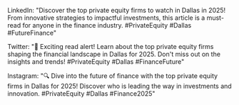LinkedIn: "Discover the top private equity firms to watch in Dallas in 2025! From innovative strategies to impactful investments, this article is a must-read for anyone in the finance industry. #PrivateEquity #Dallas #FutureFinance"

Twitter: "🌟 Exciting read alert! Learn about the top private equity firms shaping the financial landscape in Dallas for 2025. Don't miss out on the insights and trends! #PrivateEquity #Dallas #FinanceFuture"

Instagram: "🔍 Dive into the future of finance with the top private equity firms in Dallas for 2025! Discover who is leading the way in investments and innovation. #PrivateEquity #Dallas #Finance2025"